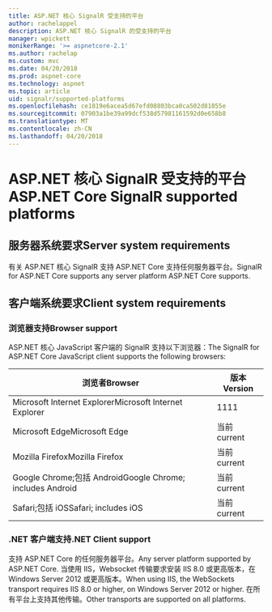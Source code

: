 ```yaml
---
title: ASP.NET 核心 SignalR 受支持的平台
author: rachelappel
description: ASP.NET 核心 SignalR 的受支持的平台
manager: wpickett
monikerRange: '>= aspnetcore-2.1'
ms.author: rachelap
ms.custom: mvc
ms.date: 04/20/2018
ms.prod: aspnet-core
ms.technology: aspnet
ms.topic: article
uid: signalr/supported-platforms
ms.openlocfilehash: ce1819e6acea5d67efd08803bca0ca502d81855e
ms.sourcegitcommit: 07903a1be39a99dcf538d57981161592d0e658b8
ms.translationtype: MT
ms.contentlocale: zh-CN
ms.lasthandoff: 04/20/2018
---
```

# <a name="aspnet-core-signalr-supported-platforms"></a><span data-ttu-id="5c36f-103">ASP.NET 核心 SignalR 受支持的平台</span><span class="sxs-lookup"><span data-stu-id="5c36f-103">ASP.NET Core SignalR supported platforms</span></span>

## <a name="server-system-requirements"></a><span data-ttu-id="5c36f-104">服务器系统要求</span><span class="sxs-lookup"><span data-stu-id="5c36f-104">Server system requirements</span></span>

<span data-ttu-id="5c36f-105">有关 ASP.NET 核心 SignalR 支持 ASP.NET Core 支持任何服务器平台。</span><span class="sxs-lookup"><span data-stu-id="5c36f-105">SignalR for ASP.NET Core supports any server platform ASP.NET Core supports.</span></span>

## <a name="client-system-requirements"></a><span data-ttu-id="5c36f-106">客户端系统要求</span><span class="sxs-lookup"><span data-stu-id="5c36f-106">Client system requirements</span></span>

### <a name="browser-support"></a><span data-ttu-id="5c36f-107">浏览器支持</span><span class="sxs-lookup"><span data-stu-id="5c36f-107">Browser support</span></span>

<span data-ttu-id="5c36f-108">ASP.NET 核心 JavaScript 客户端的 SignalR 支持以下浏览器：</span><span class="sxs-lookup"><span data-stu-id="5c36f-108">The SignalR for ASP.NET Core JavaScript client supports the following browsers:</span></span>

| <span data-ttu-id="5c36f-109">浏览者</span><span class="sxs-lookup"><span data-stu-id="5c36f-109">Browser</span></span> | <span data-ttu-id="5c36f-110">版本</span><span class="sxs-lookup"><span data-stu-id="5c36f-110">Version</span></span> |
| ------- | ------- |
| <span data-ttu-id="5c36f-111">Microsoft Internet Explorer</span><span class="sxs-lookup"><span data-stu-id="5c36f-111">Microsoft Internet Explorer</span></span> | <span data-ttu-id="5c36f-112">11</span><span class="sxs-lookup"><span data-stu-id="5c36f-112">11</span></span> |
| <span data-ttu-id="5c36f-113">Microsoft Edge</span><span class="sxs-lookup"><span data-stu-id="5c36f-113">Microsoft Edge</span></span> | <span data-ttu-id="5c36f-114">当前</span><span class="sxs-lookup"><span data-stu-id="5c36f-114">current</span></span> |
| <span data-ttu-id="5c36f-115">Mozilla Firefox</span><span class="sxs-lookup"><span data-stu-id="5c36f-115">Mozilla Firefox</span></span> | <span data-ttu-id="5c36f-116">当前</span><span class="sxs-lookup"><span data-stu-id="5c36f-116">current</span></span> |
| <span data-ttu-id="5c36f-117">Google Chrome;包括 Android</span><span class="sxs-lookup"><span data-stu-id="5c36f-117">Google Chrome; includes Android</span></span> | <span data-ttu-id="5c36f-118">当前</span><span class="sxs-lookup"><span data-stu-id="5c36f-118">current</span></span> |
| <span data-ttu-id="5c36f-119">Safari;包括 iOS</span><span class="sxs-lookup"><span data-stu-id="5c36f-119">Safari; includes iOS</span></span> | <span data-ttu-id="5c36f-120">当前</span><span class="sxs-lookup"><span data-stu-id="5c36f-120">current</span></span> |
 
### <a name="net-client-support"></a><span data-ttu-id="5c36f-121">.NET 客户端支持</span><span class="sxs-lookup"><span data-stu-id="5c36f-121">.NET Client support</span></span>

<span data-ttu-id="5c36f-122">支持 ASP.NET Core 的任何服务器平台。</span><span class="sxs-lookup"><span data-stu-id="5c36f-122">Any server platform supported by ASP.NET Core.</span></span> <span data-ttu-id="5c36f-123">当使用 IIS，Websocket 传输要求安装 IIS 8.0 或更高版本，在 Windows Server 2012 或更高版本。</span><span class="sxs-lookup"><span data-stu-id="5c36f-123">When using IIS, the WebSockets transport requires IIS 8.0 or higher, on Windows Server 2012 or higher.</span></span> <span data-ttu-id="5c36f-124">在所有平台上支持其他传输。</span><span class="sxs-lookup"><span data-stu-id="5c36f-124">Other transports are supported on all platforms.</span></span>